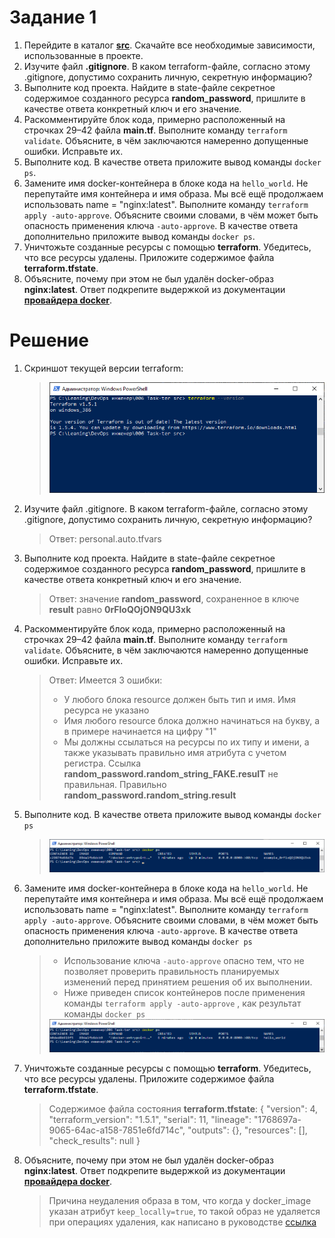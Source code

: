 # Задание 1


1. Перейдите в каталог [**src**](https://github.com/netology-code/ter-homeworks/tree/main/01/src). Скачайте все необходимые зависимости, использованные в проекте. 
2. Изучите файл **.gitignore**. В каком terraform-файле, согласно этому .gitignore, допустимо сохранить личную, секретную информацию?
3. Выполните код проекта. Найдите  в state-файле секретное содержимое созданного ресурса **random_password**, пришлите в качестве ответа конкретный ключ и его значение.
4. Раскомментируйте блок кода, примерно расположенный на строчках 29–42 файла **main.tf**.
Выполните команду ```terraform validate```. Объясните, в чём заключаются намеренно допущенные ошибки. Исправьте их.
5. Выполните код. В качестве ответа приложите вывод команды ```docker ps```.
6. Замените имя docker-контейнера в блоке кода на ```hello_world```. Не перепутайте имя контейнера и имя образа. Мы всё ещё продолжаем использовать name = "nginx:latest". Выполните команду ```terraform apply -auto-approve```.
Объясните своими словами, в чём может быть опасность применения ключа  ```-auto-approve```. В качестве ответа дополнительно приложите вывод команды ```docker ps```.
7. Уничтожьте созданные ресурсы с помощью **terraform**. Убедитесь, что все ресурсы удалены. Приложите содержимое файла **terraform.tfstate**. 
8. Объясните, почему при этом не был удалён docker-образ **nginx:latest**. Ответ подкрепите выдержкой из документации [**провайдера docker**](https://docs.comcloud.xyz/providers/kreuzwerker/docker/latest/docs).  

# Решение

1. Скриншот текущей версии terraform:
   > <img src='terraform-version.png'>
2. Изучите файл .gitignore. В каком terraform-файле, согласно этому .gitignore, допустимо сохранить личную, секретную информацию?
   > Ответ: personal.auto.tfvars
3. Выполните код проекта. Найдите  в state-файле секретное содержимое созданного ресурса **random_password**, пришлите в качестве ответа конкретный ключ и его значение.
   > Ответ: значение **random_password**, сохраненное в ключе **result** равно **0rFloQOjON9QU3xk**
4. Раскомментируйте блок кода, примерно расположенный на строчках 29–42 файла **main.tf**.
Выполните команду ```terraform validate```. Объясните, в чём заключаются намеренно допущенные ошибки. Исправьте их.
   > Ответ: Имеется 3 ошибки:
   > - У любого блока resource должен быть тип и имя. Имя ресурса не указано
   > - Имя любого resource блока должно начинаться на букву, а в примере начинается на цифру "1"
   > - Мы должны ссылаться на ресурсы по их типу и имени, а также указывать правильно имя атрибута с учетом регистра. Ссылка **random_password.random_string_FAKE.resulT** не правильная. Правильно **random_password.random_string.result**
5. Выполните код. В качестве ответа приложите вывод команды ```docker ps```
   > <img src='docker-ps.png'>
6. Замените имя docker-контейнера в блоке кода на ```hello_world```. Не перепутайте имя контейнера и имя образа. Мы всё ещё продолжаем использовать name = "nginx:latest". Выполните команду ```terraform apply -auto-approve```.
Объясните своими словами, в чём может быть опасность применения ключа  ```-auto-approve```. В качестве ответа дополнительно приложите вывод команды ```docker ps```
   > - Использование ключа ```-auto-approve``` опасно тем, что не позволяет проверить правильность планируемых изменений перед принятием решения об их выполнении.
   > - Ниже приведен список контейнеров после применения команды ```terraform apply -auto-approve``` , как результат команды ```docker ps```
   > <img src='docker-ps-2.png'>
7.  Уничтожьте созданные ресурсы с помощью **terraform**. Убедитесь, что все ресурсы удалены. Приложите содержимое файла **terraform.tfstate**.
    > Содержимое файла состояния **terraform.tfstate**:
    > {
    >  "version": 4,
    >  "terraform_version": "1.5.1",
    >  "serial": 11,
    >  "lineage": "1768697a-9065-64ac-a158-7851e6fd714c",
    >  "outputs": {},
    >  "resources": [],
    >  "check_results": null
    > }
8.  Объясните, почему при этом не был удалён docker-образ **nginx:latest**. Ответ подкрепите выдержкой из документации [**провайдера docker**](https://docs.comcloud.xyz/providers/kreuzwerker/docker/latest/docs).
    > Причина неудаления образа в том, что когда у docker_image указан атрибут ```keep_locally=true```, то такой образ не удаляется при операциях удаления, как написано в руководстве [ссылка](https://docs.comcloud.xyz/providers/kreuzwerker/docker/latest/docs/resources/image) 
